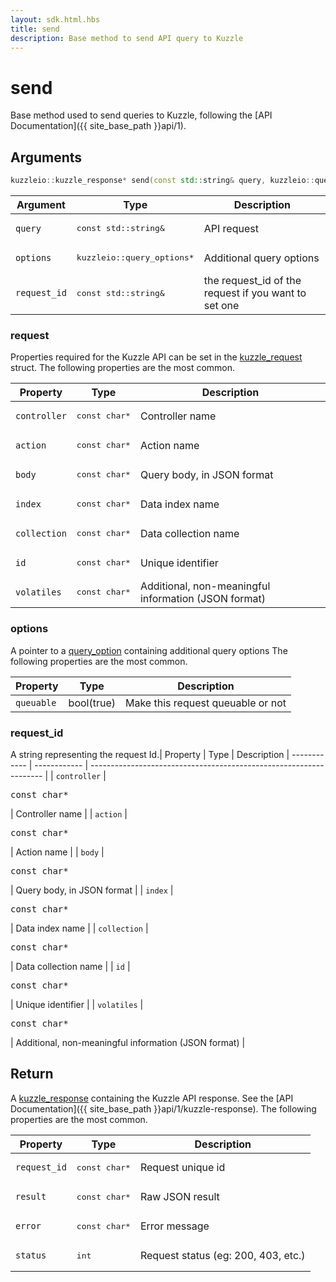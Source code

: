 ```yaml
---
layout: sdk.html.hbs
title: send
description: Base method to send API query to Kuzzle
---
```


# send

Base method used to send queries to Kuzzle, following the [API Documentation]({{ site_base_path }}api/1).

## Arguments

```cpp
kuzzleio::kuzzle_response* send(const std::string& query, kuzzleio::query_options *options, const std::string& request_id);
```

| Argument  | Type             | Description
| --------- | ---------------- | ------------------------
| `query` | <pre>const std::string&</pre> | API request
| `options` | <pre>kuzzleio::query_options*</pre>  | Additional query options
| `request_id` | <pre>const std::string&</pre> | the request_id of the request if you want to set one

### request

Properties required for the Kuzzle API can be set in the [kuzzle_request](https://github.com/kuzzleio/sdk-c/blob/1-dev/include/internal/kuzzle_structs.h#L195) struct.
The following properties are the most common.

| Property     | Type         | Description 
| ------------ | ------------ | ------------------------------------------------------------------ |
| `controller` | <pre>const char*</pre> | Controller name                                          |
| `action`     | <pre>const char*</pre> | Action name                                              |
| `body`       | <pre>const char*</pre> | Query body, in JSON format                               |
| `index`      | <pre>const char*</pre> | Data index name                                          |
| `collection` | <pre>const char*</pre> | Data collection name                                     |
| `id`         | <pre>const char*</pre> | Unique identifier                                        |
| `volatiles`  | <pre>const char*</pre> | Additional, non-meaningful information (JSON format)     |

### options

A pointer to a [query_option](https://github.com/kuzzleio/sdk-c/blob/master/include/internal/kuzzle_structs.h#L129) containing additional query options
The following properties are the most common.

| Property   | Type    | Description                       |
| ---------- | ------- | --------------------------------- |
| `queuable` | bool(true) | Make this request queuable or not |

### request_id

A string representing the request Id.| Property     | Type         | Description 
| ------------ | ------------ | ------------------------------------------------------------------ |
| `controller` | <pre>const char*</pre> | Controller name                                          |
| `action`     | <pre>const char*</pre> | Action name                                              |
| `body`       | <pre>const char*</pre> | Query body, in JSON format                               |
| `index`      | <pre>const char*</pre> | Data index name                                          |
| `collection` | <pre>const char*</pre> | Data collection name                                     |
| `id`         | <pre>const char*</pre> | Unique identifier                                        |
| `volatiles`  | <pre>const char*</pre> | Additional, non-meaningful information (JSON format)     |

## Return

A [kuzzle_response](https://github.com/kuzzleio/sdk-c/blob/master/include/internal/kuzzle_structs.h#L152) containing the Kuzzle API response. See the [API Documentation]({{ site_base_path }}api/1/kuzzle-response).
The following properties are the most common.

| Property     | Type   | Description                         |
| ------------ | ------ | ----------------------------------- |
| `request_id` | <pre>const char*</pre>| Request unique id                   |
| `result`     | <pre>const char*</pre> | Raw JSON result                     |
| `error`      | <pre>const char*</pre> | Error message                       |
| `status`     | <pre>int</pre>    | Request status (eg: 200, 403, etc.) |
